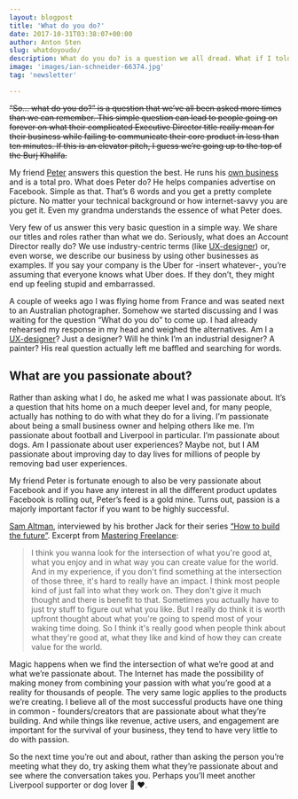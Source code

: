 ```yaml
---
layout: blogpost
title: 'What do you do?'
date: 2017-10-31T03:38:07+00:00
author: Anton Sten
slug: whatdoyoudo/
description: What do you do? is a question we all dread. What if I told you I had a better question?
image: 'images/ian-schneider-66374.jpg'
tag: 'newsletter'

---
```

~~“So… what do you do?” is a question that we’ve all been asked more times than we can remember. This simple question can lead to people going on forever on what their complicated Executive Director title really mean for their business while failing to communicate their core product in less than ten minutes. If this is an elevator pitch, I guess we’re going up to the top of the Burj Khalifa.~~

My friend [Peter](https://twitter.com/peterrosdahl) answers this question the best. He runs his [own business](http://adorable.se) and is a total pro. What does Peter do? He helps companies advertise on Facebook. Simple as that. That’s 6 words and you get a pretty complete picture. No matter your technical background or how internet-savvy you are you get it. Even my grandma understands the essence of what Peter does.

Very few of us answer this very basic question in a simple way. We share our titles and roles rather than what we do. Seriously, what does an Account Director really do? We use industry-centric terms (like [UX-designer](https://antonsten.com/ux-designer/)) or, even worse, we describe our business by using other businesses as examples. If you say your company is the Uber for -insert whatever-, you’re assuming that everyone knows what Uber does. If they don’t, they might end up feeling stupid and embarrassed.

A couple of weeks ago I was flying home from France and was seated next to an Australian photographer. Somehow we started discussing and I was waiting for the question “What do you do” to come up. I had already rehearsed my response in my head and weighed the alternatives. Am I a [UX-designer](https://antonsten.com/ux-designer/)? Just a designer? Will he think I’m an industrial designer? A painter? His real question actually left me baffled and searching for words.

## What are you passionate about?
Rather than asking what I do, he asked me what I was passionate about. It’s a question that hits home on a much deeper level and, for many people, actually has nothing to do with what they do for a living. I’m passionate about being a small business owner and helping others like me. I’m passionate about football and Liverpool in particular. I’m passionate about dogs. Am I passionate about user experiences? Maybe not, but I AM passionate about improving day to day lives for millions of people by removing bad user experiences.

My friend Peter is fortunate enough to also be very passionate about Facebook and if you have any interest in all the different product updates Facebook is rolling out, Peter’s feed is a gold mine. Turns out, passion is a majorly important factor if you want to be highly successful.

[Sam Altman](http://blog.samaltman.com), interviewed by his brother Jack for their series [“How to build the future”](https://blog.ycombinator.com/category/how-to-build-the-future/).
Excerpt from [Mastering Freelance](https://antonsten.com/books/masteringfreelance/):

>I think you wanna look for the intersection of what you're good at, what you enjoy and in what way you can create value for the world. And in my experience, if you don't find something at the intersection of those three, it's hard to really have an impact. I think most people kind of just fall into what they work on. They don't give it much thought and there is benefit to that. Sometimes you actually have to just try stuff to figure out what you like. But I really do think it is worth upfront thought about what you're going to spend most of your waking time doing. So I think it's really good when people think about what they're good at, what they like and kind of how they can create value for the world.

Magic happens when we find the intersection of what we’re good at and what we’re passionate about. The Internet has made the possibility of making money from combining your passion with what you’re good at a reality for thousands of people. The very same logic applies to the products we’re creating. I believe all of the most successful products have one thing in common - founders/creators that are passionate about what they’re building. And while things like revenue, active users, and engagement are important for the survival of your business, they tend to have very little to do with passion.

So the next time you’re out and about, rather than asking the person you’re meeting what they do, try asking them what they’re passionate about and see where the conversation takes you. Perhaps you’ll meet another Liverpool supporter or dog lover 🐶 ❤️.
